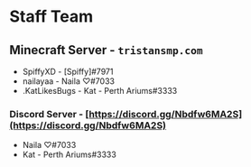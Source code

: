 # Staff Team

## Minecraft Server - `tristansmp.com`

* SpiffyXD - \[Spiffy]#7971
* nailayaa - Naila ♡#7033
* .KatLikesBugs - Kat - Perth Ariums#3333

### Discord Server - [https://discord.gg/Nbdfw6MA2S](https://discord.gg/Nbdfw6MA2S)

* Naila ♡#7033
* Kat - Perth Ariums#3333
